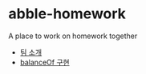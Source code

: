 # abble-homework
A place to work on homework together

- [팀 소개](team-introduction.md)
- [balanceOf 구현](balanceOf.sol)